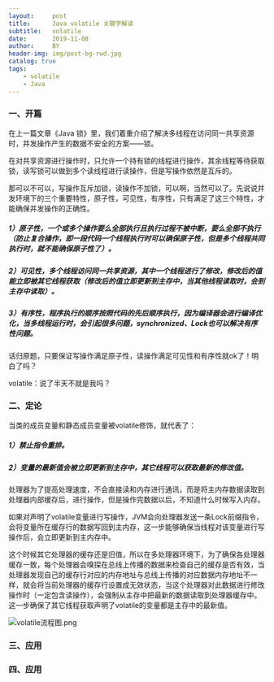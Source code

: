 ```yaml
---
layout:     post
title:      Java volatile 关键字解读
subtitle:   volatile
date:       2019-11-08
author:     BY
header-img: img/post-bg-rwd.jpg
catalog: true
tags:
    - volatile
    - Java
---
```

### 一、开篇
在上一篇文章《Java 锁》里，我们着重介绍了解决多线程在访问同一共享资源时，并发操作产生的数据不安全的方案——锁。

在对共享资源进行操作时，只允许一个持有锁的线程进行操作，其余线程等待获取锁，读写锁可以做到多个读线程进行读操作，但是写操作依然是互斥的。

那可以不可以，写操作互斥加锁，读操作不加锁，可以啊，当然可以了。先说说并发环境下的三个重要特性，原子性，可见性，有序性，只有满足了这三个特性，才能确保并发操作的正确性。

##### 1）原子性，一个或多个操作要么全部执行且执行过程不被中断，要么全部不执行（防止复合操作，即一段代码一个线程执行时可以确保原子性，但是多个线程共同执行时，就不能确保原子性了）。

##### 2）可见性，多个线程访问同一共享资源，其中一个线程进行了修改，修改后的值能立即被其它线程获取（修改后的值立即更新到主存中，当其他线程读取时，会到主存中读取）。

##### 3）有序性，程序执行的顺序按照代码的先后顺序执行，因为编译器会进行编译优化，当多线程运行时，会引起很多问题，synchronized、Lock也可以解决有序性问题。

话归原题，只要保证写操作满足原子性，读操作满足可见性和有序性就ok了！明白了吗？

volatile：说了半天不就是我吗？

### 二、定论
当类的成员变量和静态成员变量被volatile修饰，就代表了：

##### 1）禁止指令重排。
##### 2）变量的最新值会被立即更新到主存中，其它线程可以获取最新的修改值。

处理器为了提高处理速度，不会直接读和内存进行通讯，而是将主内存数据读取到处理器内部缓存后，进行操作，但是操作完数据以后，不知道什么时候写入内存。

如果对声明了volatile变量进行写操作，JVM会向处理器发送一条Lock前缀指令，会将变量所在缓存行的数据写回到主内存，这一步能够确保当线程对该变量进行写操作后，会立即更新到主内存中。

这个时候其它处理器的缓存还是旧值，所以在多处理器环境下，为了确保各处理器缓存一致，每个处理器会嗅探在总线上传播的数据来检查自己的缓存是否有效，当处理器发现自己的缓存行对应的内存地址与总线上传播的对应数据内存地址不一样，就会将当前处理器的缓存行设置成无效状态，当这个处理器对此数据进行修改操作时（一定包含读操作），会强制从主存中把最新的数据读取到处理器缓存中。这一步确保了其它线程获取声明了volatile的变量都是主存中的最新值。

![volatile流程图.png](https://upload-images.jianshu.io/upload_images/7190871-6b8a66b3a3edc611.png?imageMogr2/auto-orient/strip%7CimageView2/2/w/1240)

### 三、应用



### 四、应用



